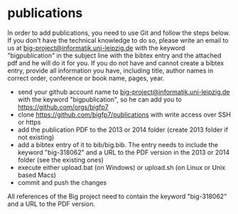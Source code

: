 publications
============

In order to add publications, you need to use Git and follow the steps below. If you don't have the technical knowledge to do so, please write an email to us at big-project@informatik.uni-leipzig.de with the keyword "bigpublication" in the subject line with the bibtex entry and the attached pdf and he will do it for you. If you do not have and cannot create a bibtex entry, provide all information you have, including title, author names in correct order, conference or book name, pages, year.

- send your github account name to big-project@informatik.uni-leipzig.de with the keyword "bigpublication", so he can add you to https://github.com/orgs/bigfp7
- clone https://github.com/bigfp7/publications with write access over SSH or https
- add the publication PDF to the 2013 or 2014 folder (create 2013 folder if not existing)
- add a bibtex entry of it to bib/big.bib. The entry needs to include the keyword "big-318062" and a URL to the PDF version in the 2013 or 2014 folder (see the existing ones)
- execute either upload.bat (on Windows) or upload.sh (on Linux or Unix based Macs)
- commit and push the changes


All references of the Big project need to contain the keyword "big-318062" and a URL to the PDF version.
